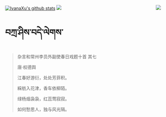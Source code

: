 [![IvanaXu's github stats](https://github-readme-stats.vercel.app/api?username=IvanaXu&show_icons=true&theme=vue-dark)](https://github.com/anuraghazra/github-readme-stats)
<img align="right" src="https://github-readme-stats.vercel.app/api/top-langs/?username=IvanaXu&langs_count=7&theme=graywhite" />
<img src="https://github-readme-stats.vercel.app/api/wakatime?username=IvanaXu&layout=compact&langs_count=6&theme=vue-dark&&custom_title=Programming Times(Jul 29 2021-)" />
# བཀྲ་ཤིས་བདེ་ལེགས་
> 杂言和常州李员外副使春日戏题十首 其七
>
> 唐·权德舆
>
> 江春好游衍，处处芳菲积。
> 
> 綵舫入花津，香车依柳陌。
> 
> 绿杨烟袅袅，红蕊莺寂寂。
> 
> 如何愁思人，独与风光隔。